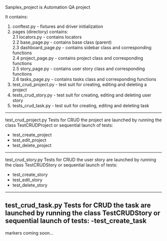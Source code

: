 Sanplex_project is Automation QA project<br>

It contains:
1. conftest.py - fixtures and driver initialization
2. pages (directory) contains: <br>
    2.1 locators.py - contains locators<br>
    2.2 base_page.py - contains base class (parent)<br>
    2.3 dashboard_page.py - contains sidebar class and corresponding functions<br>
    2.4 project_page.py - contains project class and corresponding functions<br>
    2.5 story_page.py - contains user story class and corresponding functions<br>
    2.6 tasks_page.py - contains tasks class and corresponding functions<br>
3. test_crud_project.py - test suit for creating, editing and deleting a project
4. tests_crud_story.py - test suit for creating, editing and deleting user story
5. tests_crud_task.py - test suit for creating, editing and deleting task
----------------------------------------------------------------
test_crud_project.py
Tests for CRUD the project are launched by running the class TestCRUDProject
or sequential launch of tests:
- test_create_project
- test_edit_project
- test_delete_project
----------------------------------------------------------------
test_crud_story.py
Tests for CRUD the user story are launched by running the class TestCRUDStory
or sequential launch of tests:
- test_create_story
- test_edit_story
- test_delete_story
------------------------------------------------------------------
test_crud_task.py
Tests for CRUD the task are launched by running the class TestCRUDStory
or sequential launch of tests:
-test_create_task
-------------------------------------------------------------------
markers coming soon...